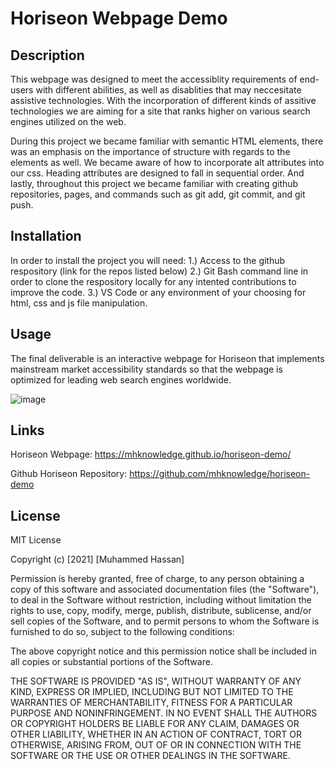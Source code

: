 # Horiseon Webpage Demo

## Description

This webpage was designed to meet the accessiblity requirements of end-users with different abilities, as well as disablities that may neccesitate assistive technologies.  With the incorporation of different kinds of assitive technologies we are aiming for a site that ranks higher on various search engines utilized on the web.

During this project we became familiar with semantic HTML elements, there was an emphasis on the importance of structure with regards to the elements as well.  We became aware of how to incorporate alt attributes into our css.  Heading attributes are designed to fall in sequential order.  And lastly, throughout this project we became familiar with creating github repositories, pages, and commands such as git add, git commit, and git push.

## Installation

In order to install the project you will need:
1.) Access to the github respository (link for the repos listed below)
2.) Git Bash command line in order to clone the respository locally for any intented contributions to improve the code.
3.) VS Code or any environment of your choosing for html, css and js file manipulation.

## Usage
The final deliverable is an interactive webpage for Horiseon that implements mainstream market accessibility standards so that the webpage is optimized for leading web search engines worldwide.

![image](https://user-images.githubusercontent.com/79174643/110246506-dba5c300-7f35-11eb-9c0a-516a018e9665.png)

## Links
Horiseon Webpage: https://mhknowledge.github.io/horiseon-demo/

Github Horiseon Repository: https://github.com/mhknowledge/horiseon-demo

## License
MIT License

Copyright (c) [2021] [Muhammed Hassan]

Permission is hereby granted, free of charge, to any person obtaining a copy
of this software and associated documentation files (the "Software"), to deal
in the Software without restriction, including without limitation the rights
to use, copy, modify, merge, publish, distribute, sublicense, and/or sell
copies of the Software, and to permit persons to whom the Software is
furnished to do so, subject to the following conditions:

The above copyright notice and this permission notice shall be included in all
copies or substantial portions of the Software.

THE SOFTWARE IS PROVIDED "AS IS", WITHOUT WARRANTY OF ANY KIND, EXPRESS OR
IMPLIED, INCLUDING BUT NOT LIMITED TO THE WARRANTIES OF MERCHANTABILITY,
FITNESS FOR A PARTICULAR PURPOSE AND NONINFRINGEMENT. IN NO EVENT SHALL THE
AUTHORS OR COPYRIGHT HOLDERS BE LIABLE FOR ANY CLAIM, DAMAGES OR OTHER
LIABILITY, WHETHER IN AN ACTION OF CONTRACT, TORT OR OTHERWISE, ARISING FROM,
OUT OF OR IN CONNECTION WITH THE SOFTWARE OR THE USE OR OTHER DEALINGS IN THE
SOFTWARE.

